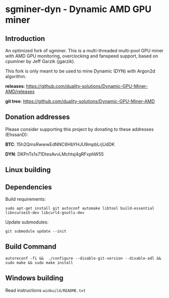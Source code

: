 # sgminer-dyn - Dynamic AMD GPU miner 

## Introduction

An optimized fork of sgminer. This is a multi-threaded multi-pool GPU miner with AMD GPU monitoring,
overclocking and fanspeed support, based on cpuminer by Jeff Garzik (jgarzik).

This fork is only meant to be used to mine Dynamic (DYN) with Argon2d algorithm.

**releases**: https://github.com/duality-solutions/Dynamic-GPU-Miner-AMD/releases

**git tree**: https://github.com/duality-solutions/Dynamic-GPU-Miner-AMD

## Donation addresses

Please consider supporting this project by donating to these addresses (EhssanD):

**BTC**: 15h2QmsRwwwEdNNC6HbYHJU9mpbLrjUdDK

**DYN**: DKPnTs1s71DtesAvvLMchtsj4gRFxphW55


## Linux building

Dependencies
---------------------

Build requirements:

    sudo apt-get install git autoconf automake libtool build-essential libncurses5-dev libcurl4-gnutls-dev

Update submodules:

	git submodule update --init

Build Command
--------------------

	autoreconf -fi &&  ./configure --disable-git-version --disable-adl && sudo make && sudo make install


## Windows building

Read instructions `winbuild/README.txt`